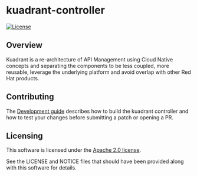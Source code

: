 # kuadrant-controller

[![License](https://img.shields.io/badge/license-Apache--2.0-blue.svg)](http://www.apache.org/licenses/LICENSE-2.0)

## Overview
Kuadrant is a re-architecture of API Management using Cloud Native concepts and separating the components to be less coupled, more reusable, leverage the underlying platform and avoid overlap with other Red Hat products.

## Contributing
The [Development guide](doc/development.md) describes how to build the kuadrant controller and how to test your changes before submitting a patch or opening a PR.

## Licensing

This software is licensed under the [Apache 2.0 license](https://www.apache.org/licenses/LICENSE-2.0).

See the LICENSE and NOTICE files that should have been provided along with this software for details.
